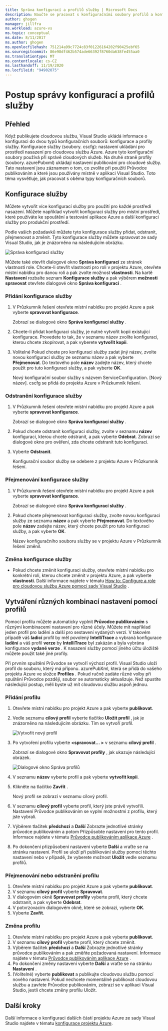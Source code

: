 ```yaml
---
title: Správa konfigurací a profilů služby | Microsoft Docs
description: Naučte se pracovat s konfiguračními soubory profilů a konfigurací služby | nastavení úložišť pro prostředí pro nasazení a nastavení publikování pro cloudové služby.
author: ghogen
manager: jillfra
ms.workload: azure-vs
ms.topic: conceptual
ms.date: 8/11/2017
ms.author: ghogen
ms.openlocfilehash: 751214a99c7724c83f01226164202f90425ebf65
ms.sourcegitcommit: 86e98df462b574ade66392f8760da638fe455aa0
ms.translationtype: MT
ms.contentlocale: cs-CZ
ms.lasthandoff: 11/19/2020
ms.locfileid: "94902075"
---
```

# <a name="how-to-manage-service-configurations-and-profiles"></a>Postup správy konfigurací a profilů služby
## <a name="overview"></a>Přehled
Když publikujete cloudovou službu, Visual Studio ukládá informace o konfiguraci do dvou typů konfiguračních souborů: konfigurace a profily služby. Konfigurace služby (soubory. cscfg): nastavení ukládání pro prostředí nasazení pro cloudovou službu Azure. Azure tyto konfigurační soubory používá při správě cloudových služeb. Na druhé straně profily (soubory. azurePubxml) ukládají nastavení publikování pro cloudové služby. Tato nastavení jsou záznamem o tom, co zvolíte při použití Průvodce publikováním a které jsou používány místně v aplikaci Visual Studio. Toto téma vysvětluje, jak pracovat s oběma typy konfiguračních souborů.

## <a name="service-configurations"></a>Konfigurace služby
Můžete vytvořit více konfigurací služby pro použití pro každé prostředí nasazení. Můžete například vytvořit konfiguraci služby pro místní prostředí, které používáte ke spouštění a testování aplikace Azure a další konfiguraci služby pro produkční prostředí.

Podle vašich požadavků můžete tyto konfigurace služby přidat, odstranit, přejmenovat a změnit. Tyto konfigurace služby můžete spravovat ze sady Visual Studio, jak je znázorněno na následujícím obrázku.

![Správa konfigurací služby](./media/vs-azure-tools-service-configurations-and-profiles-how-to-manage/manage-service-config.png)

Můžete také otevřít dialogové okno **Správa konfigurací** ze stránek vlastností role. Chcete-li otevřít vlastnosti pro roli v projektu Azure, otevřete místní nabídku pro danou roli a pak zvolte možnost **vlastnosti**. Na kartě **Nastavení** rozbalte seznam **Konfigurace služby** a pak výběrem **možnosti spravovat** otevřete dialogové okno **Správa konfigurací** .

### <a name="to-add-a-service-configuration"></a>Přidání konfigurace služby
1. V Průzkumník řešení otevřete místní nabídku pro projekt Azure a pak vyberte **spravovat konfigurace**.

    Zobrazí se dialogové okno **Správa konfigurací služby** .
2. Chcete-li přidat konfiguraci služby, je nutné vytvořit kopii existující konfigurace. Provedete to tak, že v seznamu název zvolíte konfiguraci, kterou chcete zkopírovat, a pak vyberete **vytvořit kopii**.
3. Volitelné Pokud chcete pro konfiguraci služby zadat jiný název, zvolte novou konfiguraci služby ze seznamu název a pak vyberte **Přejmenovat**. Do textového pole **název** zadejte název, který chcete použít pro tuto konfiguraci služby, a pak vyberte **OK**.

    Nový konfigurační soubor služby s názvem ServiceConfiguration. [Nový název]. cscfg se přidá do projektu Azure v Průzkumník řešení.

### <a name="to-delete-a-service-configuration"></a>Odstranění konfigurace služby
1. V Průzkumník řešení otevřete místní nabídku pro projekt Azure a pak vyberte **spravovat konfigurace**.

    Zobrazí se dialogové okno **Správa konfigurací služby** .
2. Pokud chcete odstranit konfiguraci služby, zvolte v seznamu **název** konfiguraci, kterou chcete odstranit, a pak vyberte **Odebrat**. Zobrazí se dialogové okno pro ověření, zda chcete odstranit tuto konfiguraci.
3. Vyberte **Odstranit**.

     Konfigurační soubor služby se odebere z projektu Azure v Průzkumník řešení.

### <a name="to-rename-a-service-configuration"></a>Přejmenování konfigurace služby
1. V Průzkumník řešení otevřete místní nabídku pro projekt Azure a pak vyberte **spravovat konfigurace**.

    Zobrazí se dialogové okno **Správa konfigurací služby** .
2. Pokud chcete přejmenovat konfiguraci služby, zvolte novou konfiguraci služby ze seznamu **název** a pak vyberte **Přejmenovat**. Do textového pole **název** zadejte název, který chcete použít pro tuto konfiguraci služby, a pak vyberte **OK**.

    Název konfiguračního souboru služby se v projektu Azure v Průzkumník řešení změnil.

### <a name="to-change-a-service-configuration"></a>Změna konfigurace služby
* Pokud chcete změnit konfiguraci služby, otevřete místní nabídku pro konkrétní roli, kterou chcete změnit v projektu Azure, a pak vyberte **vlastnosti**. Další informace najdete v tématu [How to: Configure a role pro cloudovou službu Azure pomocí sady Visual Studio](vs-azure-tools-configure-roles-for-cloud-service.md) .

## <a name="make-different-setting-combinations-by-using-profiles"></a>Vytváření různých kombinací nastavení pomocí profilů
Pomocí profilu můžete automaticky vyplnit **Průvodce publikováním** s různými kombinacemi nastavení pro různé účely. Můžete mít například jeden profil pro ladění a další pro sestavení vydaných verzí. V takovém případě váš **ladicí** profil by měl povolený **IntelliTrace** a vybraná konfigurace **ladění** a váš profil **verze** by **IntelliTrace** byl zakázán a byla vybrána konfigurace **vydané verze** . K nasazení služby pomocí jiného účtu úložiště můžete použít také jiné profily.

Při prvním spuštění Průvodce se vytvoří výchozí profil. Visual Studio uloží profil do souboru, který má příponu. azurePubXml, která se přidá do vašeho projektu Azure ve složce **Profiles** . Pokud ručně zadáte různé volby při spuštění Průvodce později, soubor se automaticky aktualizuje. Než spustíte následující postup, měli byste už mít cloudovou službu aspoň jednou.

### <a name="to-add-a-profile"></a>Přidání profilu
1. Otevřete místní nabídku pro projekt Azure a pak vyberte **publikovat**.
2. Vedle seznamu **cílový profil** vyberte tlačítko **Uložit profil** , jak je znázorněno na následujícím obrázku. Tím se vytvoří profil.

    ![Vytvořit nový profil](./media/vs-azure-tools-service-configurations-and-profiles-how-to-manage/create-new-profile.png)
3. Po vytvoření profilu vyberte **<spravovat... >** v seznamu **cílový profil** .

    Zobrazí se dialogové okno **Spravovat profily** , jak ukazuje následující obrázek.

    ![Dialogové okno Správa profilů](./media/vs-azure-tools-service-configurations-and-profiles-how-to-manage/manage-profiles.png)
4. V seznamu **název** vyberte profil a pak vyberte **vytvořit kopii**.
5. Klikněte na tlačítko **Zavřít** .

    Nový profil se zobrazí v seznamu cílový profil.
6. V seznamu **cílový profil** vyberte profil, který jste právě vytvořili. Nastavení Průvodce publikováním se vyplní možnostmi z profilu, který jste vybrali.
7. Výběrem tlačítek **předchozí** a **Další** Zobrazte jednotlivé stránky průvodce publikováním a potom Přizpůsobte nastavení pro tento profil. Informace najdete v tématu [Průvodce publikováním aplikace Azure](vs-azure-tools-publish-azure-application-wizard.md) .
8. Po dokončení přizpůsobení nastavení vyberte **Další** a vraťte se na stránku nastavení. Profil se uloží při publikování služby pomocí těchto nastavení nebo v případě, že vyberete možnost **Uložit** vedle seznamu profilů.

### <a name="to-rename-or-delete-a-profile"></a>Přejmenování nebo odstranění profilu
1. Otevřete místní nabídku pro projekt Azure a pak vyberte **publikovat**.
2. V seznamu **cílový profil** vyberte **Spravovat**.
3. V dialogovém okně **Spravovat profily** vyberte profil, který chcete odstranit, a pak vyberte **Odebrat**.
4. V potvrzovacím dialogovém okně, které se zobrazí, vyberte **OK**.
5. Vyberte **Zavřít**.

### <a name="to-change-a-profile"></a>Změna profilu
1. Otevřete místní nabídku pro projekt Azure a pak vyberte **publikovat**.
2. V seznamu **cílový profil** vyberte profil, který chcete změnit.
3. Výběrem tlačítek **předchozí** a **Další** Zobrazte jednotlivé stránky průvodce publikováním a pak změňte požadovaná nastavení. Informace najdete v tématu [Průvodce publikováním aplikace Azure](vs-azure-tools-publish-azure-application-wizard.md) .
4. Po dokončení změny nastavení vyberte **Další** a vraťte se na stránku **Nastavení** .
5. (Volitelné) vyberte **publikovat** a publikujte cloudovou službu pomocí nového nastavení. Pokud nechcete momentálně publikovat cloudovou službu a zavřete Průvodce publikováním, zobrazí se v aplikaci Visual Studio, jestli chcete změny profilu Uložit.

## <a name="next-steps"></a>Další kroky
Další informace o konfiguraci dalších částí projektu Azure ze sady Visual Studio najdete v tématu [konfigurace projektu Azure](vs-azure-tools-cloud-service-retain-a-constant-virtual-ip-address.md).

